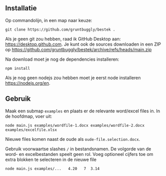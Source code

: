 ## Installatie
Op commandolijn, in een map naar keuze:
```
git clone https://github.com/gruntbuggly/bestek .
```
Als je geen git zou hebben, raad ik GitHub Desktop aan: https://desktop.github.com.
Je kunt ook de sources downloaden in een ZIP op https://github.com/gruntbuggly/bestek/archive/refs/heads/main.zip

Na download moet je nog de dependencies installeren:
```
npm install
```

Als je nog geen nodejs zou hebben moet je eerst node installeren https://nodejs.org/en.


## Gebruik
Maak een submap `examples` en plaats er de relevante word/excel files in.
In de hoofdmap, voer uit:
```
node main.js examples/wordfile-1.docx examples/wordfile-2.docx examples/excelfile.xlsx
```
Nieuwe files komen naast de oude als `oude-file.selection.docx`.

Gebruik voorwaartse slashes `/` in bestandsnamen. De volgorde van de word- en excelbestanden speelt geen rol. Voeg optioneel cijfers toe om extra blokken te selecteren in de nieuwe file
```
node main.js examples/...   4.20   7  3.14
```
